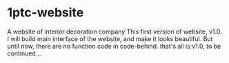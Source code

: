 # 1ptc-website
A website of interior decoration company
This first version of website, v1.0.
I will build main interface of the website, and make it looks beautiful.
But until now, there are no function code in code-behind.
that's all is v1.0, to be continued...

